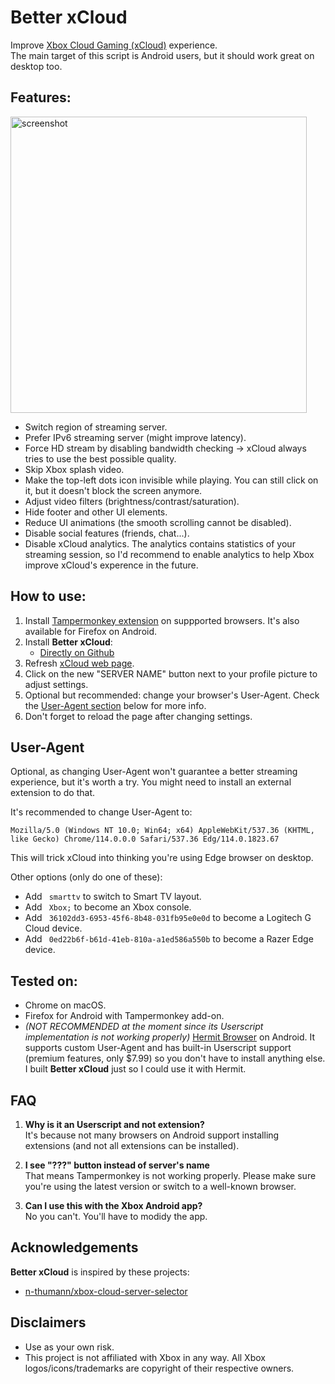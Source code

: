 # Better xCloud
Improve [Xbox Cloud Gaming (xCloud)](https://www.xbox.com/play/) experience.  
The main target of this script is Android users, but it should work great on desktop too.

## Features:

<img width="474" alt="screenshot" src="https://github.com/redphx/better-xcloud/assets/96280/a0e85915-4e3f-4c1b-8885-eda1c712eeb6">

- Switch region of streaming server.
- Prefer IPv6 streaming server (might improve latency).
- Force HD stream by disabling bandwidth checking -> xCloud always tries to use the best possible quality.
- Skip Xbox splash video.
- Make the top-left dots icon invisible while playing. You can still click on it, but it doesn't block the screen anymore.
- Adjust video filters (brightness/contrast/saturation).
- Hide footer and other UI elements.
- Reduce UI animations (the smooth scrolling cannot be disabled).
- Disable social features (friends, chat...).
- Disable xCloud analytics. The analytics contains statistics of your streaming session, so I'd recommend to enable analytics to help Xbox improve xCloud's experence in the future.  

## How to use:
1. Install [Tampermonkey extension](https://www.tampermonkey.net/) on suppported browsers. It's also available for Firefox on Android.
2. Install **Better xCloud**:
    - [Directly on Github](https://github.com/redphx/better-xcloud/releases/latest/download/better-xcloud.user.js)
4. Refresh [xCloud web page](https://www.xbox.com/play/).
5. Click on the new "SERVER NAME" button next to your profile picture to adjust settings.
6. Optional but recommended: change your browser's User-Agent. Check the [User-Agent section](#user-agent) below for more info.
7. Don't forget to reload the page after changing settings.

## User-Agent
Optional, as changing User-Agent won't guarantee a better streaming experience, but it's worth a try. You might need to install an external extension to do that.  

It's recommended to change User-Agent to:
```
Mozilla/5.0 (Windows NT 10.0; Win64; x64) AppleWebKit/537.36 (KHTML, like Gecko) Chrome/114.0.0.0 Safari/537.36 Edg/114.0.1823.67
```
This will trick xCloud into thinking you're using Edge browser on desktop.

Other options (only do one of these):
- Add ` smarttv` to switch to Smart TV layout.
- Add ` Xbox;` to become an Xbox console.
- Add ` 36102dd3-6953-45f6-8b48-031fb95e0e0d` to become a Logitech G Cloud device.
- Add ` 0ed22b6f-b61d-41eb-810a-a1ed586a550b` to become a Razer Edge device.

## Tested on:
- Chrome on macOS.
- Firefox for Android with Tampermonkey add-on.
- *(NOT RECOMMENDED at the moment since its Userscript implementation is not working properly)* [Hermit Browser](https://hermit.chimbori.com) on Android. It supports custom User-Agent and has built-in Userscript support (premium features, only $7.99) so you don't have to install anything else. I built **Better xCloud** just so I could use it with Hermit.  

## FAQ
1. **Why is it an Userscript and not extension?**  
It's because not many browsers on Android support installing extensions (and not all extensions can be installed).

2. **I see "???" button instead of server's name**  
That means Tampermonkey is not working properly. Please make sure you're using the latest version or switch to a well-known browser.  

3. **Can I use this with the Xbox Android app?**  
No you can't. You'll have to modidy the app.

## Acknowledgements  
**Better xCloud** is inspired by these projects:  
- [n-thumann/xbox-cloud-server-selector](https://github.com/n-thumann/xbox-cloud-server-selector)  

## Disclaimers  
- Use as your own risk.  
- This project is not affiliated with Xbox in any way. All Xbox logos/icons/trademarks are copyright of their respective owners.

